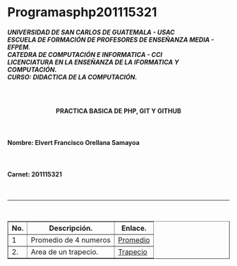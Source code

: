 # Programasphp201115321
<h5> UNIVERSIDAD DE SAN CARLOS DE GUATEMALA - USAC<br>
ESCUELA DE FORMACIÓN DE PROFESORES DE ENSEÑANZA MEDIA - EFPEM.<br>
CATEDRA DE COMPUTACIÓN E INFORMATICA - CCI<br>
LICENCIATURA EN LA ENSEÑANZA DE LA IFORMATICA Y COMPUTACIÓN.<br>
CURSO: DIDACTICA DE LA COMPUTACIÓN.</h5><br>
<center><h4>PRACTICA BASICA DE PHP, GIT Y GITHUB</h4></center>
<br>
<h4>Nombre:   Elvert Francisco Orellana Samayoa </h4><br>
<h4>Carnet:   201115321 </h4><br>
<hr>
<br>
<table border=1>
<th>No.</th>
<th>Descripción.</th>
<th>Enlace.</th>
<tr>
<td>1</td>
<td>Promedio de 4 numeros</td>
<td><a href="promedio.php">Promedio</a></td>
</tr>
<tr>
<td>2.</td>
<td>Area de un trapecio. </td>
<td><a href="trapecio.php">Trapecio</a></td>
</tr>
